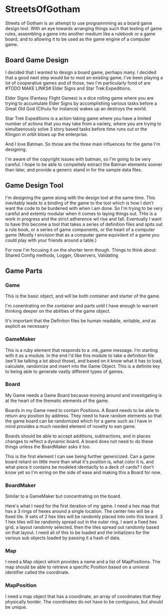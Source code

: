 # StreetsOfGotham
Streets of Gotham is an attempt to use programnming as a board game design tool.
With an eye towards arranging things such that testing of game rules,
assembling a game into another medium like a rulebook or a game board,
and to allowing it to be used as the game engine of a computer game.

## Board Game Design
I decided that I wanted to design a board game, perhaps many.  I decided that a
good next step would be to mod an existing game.  I've been playing a lot of
cooperative games and of those, two I'm particularly fond of are #TODO MAKE
LINKS# Elder Signs and Star Trek:Expeditions.

Elder Signs (Fantasy Flight Games) is a dice rolling game where you are
trying to accumulate Elder Signs by accomplishing various tasks before a
Great Old God (Cthulu for instance) wakes up an destroys the world.

Star Trek Expeditions is a action taking game where you have a limited number
of actions that you may take from a variety, where you are trying to
simultaenously solve 3 story based tasks before time runs out or the Klingon
in orbit blows up the enterprise.

And I love Batman.  So those are the three main influences for the game I'm
designing.

I'm aware of the copyright issues with batman, so I'm going to be very
careful.  I hope to be able to compeltely extract the Batman elements sooner
than later, and provide a generic stand in for the sample data files.

## Game Design Tool
I'm designing the game along with the design tool at the same time.  This
inevitably leads to a binding of the game to the tool which is how I don't
want the code to be burdened with when I am done. So I'm trying to be very
careful and extemly modular when it comes to laying things out.  THis is a
work in progress and the strict adherence wil rise and fall.  Eventually I
want to have this become a tool that takes a series of definition files and
spits out a rule book, or a series of game components,
or the heart of a computer game (Mostly I envision that as a computer game
equivilent of a game you could play with your friends around a table.)

For now I'm focusing it on the shorter term though.
Things to think about: Shared Config methods, Logger, Observers, Validating

## Game Parts
### Game
This is the basic object, and will be both container and starter of the game.

I'm conentrating on the container and parts until I have enough to warrant
thinking deeper on the abilities of the game object.

It's important that the Definiton files be human readable, writable,
and as explicit as necessary


### GameMaker
This is a ruby element that responds to a .mk_game message.  I'm starting
with it as a module.  In the end I'd like this module to take a definition
file (we'll be talking a lot about those), and based on it know what it has
to load, calculate, randomize and insert into the Game Object.  This is a
definite key to being able to generate vastly different types of games.

### Board
My Game needs a Game Board because moving around and investigating is at the
heart of the thematic elements of the game.

Boards in my Game need to contain Positions.  A Board needs to be able to
return any position by address.  They need to have random elements so that
the game board can be randomized which for a game such as I have in mind
provides a much needed element of novelty to ean game.

Boards should be able to accept additions, subtractions,
and in places changes to reflect a dynamic board.  A board does not need to
do these things unless the BoardMaker asks it too.

This is the first element I can see being further genericized.  Can a game
board reliant on little more than what it's position is, what color it is,
and what piece it contains be modeled identiaclly to a deck of cards?  I
don't know yet so I'm erring on the side of ease and making this a Board for
now.

### BoardMaker

Similar to a GameMaker but concentrating on the board.

Here's what I need for the first iteration of my game.  I need a hex map that
has a 3 rings of hexes around a single location. The center hex will be a
fixed tile.  9 sets of 2 hex tiles will be randomly placed into onto this
board.  3 1 hex tiles will be randomly spread out in the outer ring.  I want
a fixed hex grid, a layout randomly selected, then the tiles spread out
randomly based on that layout. I need all of this to be loaded and the
initializers for the various sub objects loaded by passing it a hash of data.

### Map
I need a Map object which provides a name and a list of MapPositions.  The
map should be able to retrieve a specific Position based on a univeral
identifier called the coordinate.

### MapPosition
I need a map object that has a coordinate, an array of coordinates that they
physically border.  The coordinates do not have to be contiguous,
but should be unique.

